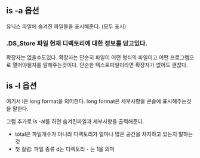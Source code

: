 ## is -a 옵션
유닉스 파일에 숨겨진 파일들을 표시해준다. (모두 표시)

### **.DS_Store 파일 현재 디렉토리에 대한 정보를 담고있다.**

확장자는 없을수도있다. 확장자는 단순히 파일이 어떤 형식의 파일이고 어떤 프로그램으로 열어야될지를 말해주는것이다. 단순한 텍스트파일이라면 확장자가 없어도 괜찮다.

## is -l 옵션
여기서 l은 long format을 의미한다.
long format은 세부사항을 콘솔에 표시해주는것을 말한다.

그럼 추가로 ls -al를 하면 숨겨진파일과 세부사항을 출력해준다.

- total은 파일개수가 아니라 디렉토리가 얼마나 많은 공간을 차지하고 있는지 말하는것
- 첫 컬럼: 파일 종류 d는 디렉토리 - 는 1을 의미
